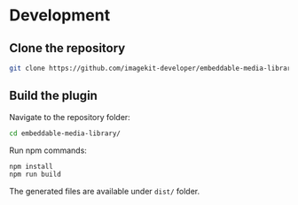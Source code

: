 # Development

## Clone the repository

```bash
git clone https://github.com/imagekit-developer/embeddable-media-library.git
```

## Build the plugin

Navigate to the repository folder:

```bash
cd embeddable-media-library/
```

Run npm commands:

```bash
npm install
npm run build
```

The generated files are available under `dist/` folder.
